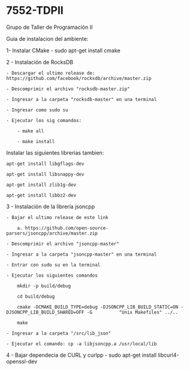 # 7552-TDPII
Grupo de Taller de Programación II

Guia de instalacion del ambiente:

1- Instalar CMake
	- sudo apt-get install cmake

2 - Instalación de RocksDB

	- Descargar el ultimo release de: https://github.com/facebook/rocksdb/archive/master.zip

	- Descomprimir el archivo "rocksdb-master.zip"

	- Ingresar a la carpeta "rocksdb-master" en una terminal

	- Ingresar como sudo su

	- Ejecutar los sig comandos:

		- make all

		- make install

Instalar las siguientes librerias tambien:

	apt-get install libgflags-dev

	apt-get install libsnappy-dev

	apt-get install zlib1g-dev

	apt-get install libbz2-dev


3 - Instalación de la librería jsoncpp

	- Bajar el ultimo release de este link

		a. https://github.com/open-source-parsers/jsoncpp/archive/master.zip

	- Descomprimir el archivo "jsoncpp-master"

	- Ingresar a la carpeta "jsoncpp-master" en una terminal

	- Entrar con sudo su en la terminal

	- Ejecutar los siguientes comandos

		mkdir -p build/debug

		cd build/debug

		cmake -DCMAKE_BUILD_TYPE=debug -DJSONCPP_LIB_BUILD_STATIC=ON -DJSONCPP_LIB_BUILD_SHARED=OFF -G 			"Unix Makefiles" ../..

    	make

	- Ingresar a la carpeta "/src/lib_json"

	- Ejecutar el comando: cp -a libjsoncpp.a /usr/local/lib

4 - Bajar dependecia de CURL y  curlpp
	- sudo apt-get install libcurl4-openssl-dev

 

